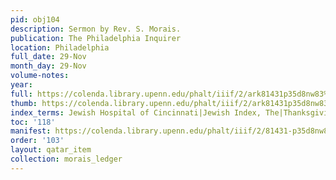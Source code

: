```yaml
---
pid: obj104
description: Sermon by Rev. S. Morais.
publication: The Philadelphia Inquirer
location: Philadelphia
full_date: 29-Nov
month_day: 29-Nov
volume-notes:
year:
full: https://colenda.library.upenn.edu/phalt/iiif/2/ark81431p35d8nw83%2FSHA256E-s9544935--cdcb02d83785e867fd375125294f09c667e4899ca4264f0582bbc41c65365635.jpeg/full/3500,/0/default.jpg
thumb: https://colenda.library.upenn.edu/phalt/iiif/2/ark81431p35d8nw83%2FSHA256E-s9544935--cdcb02d83785e867fd375125294f09c667e4899ca4264f0582bbc41c65365635.jpeg/full/!200,200/0/default.jpg
index_terms: Jewish Hospital of Cincinnati|Jewish Index, The|Thanksgiving
toc: '118'
manifest: https://colenda.library.upenn.edu/phalt/iiif/2/81431-p35d8nw83/manifest
order: '103'
layout: qatar_item
collection: morais_ledger
---
```

